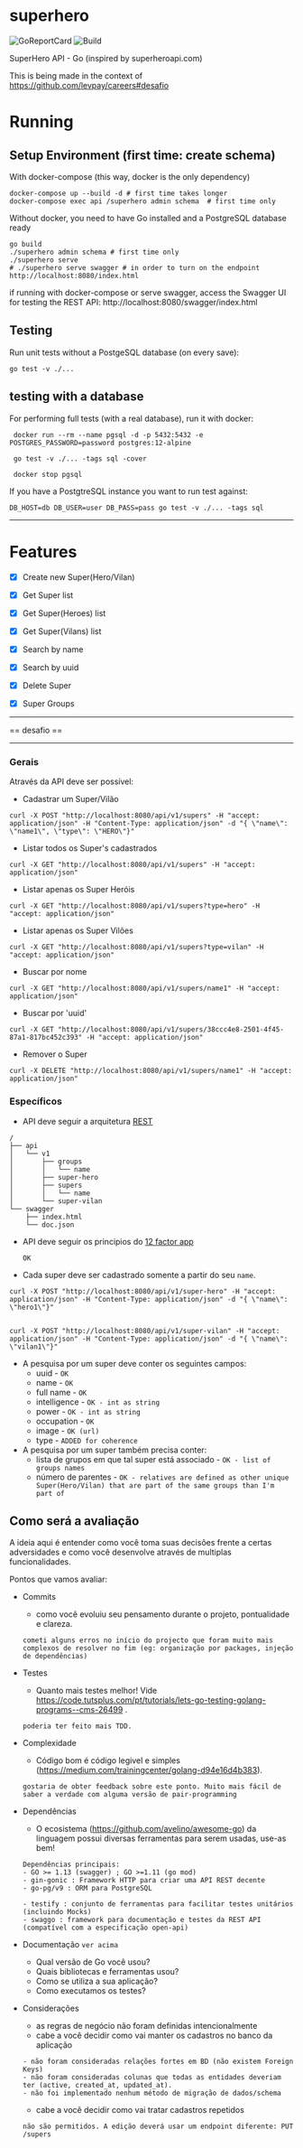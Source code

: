 # superhero
![GoReportCard](https://goreportcard.com/badge/github.com/tcarreira/superhero)
![Build](https://github.com/tcarreira/superhero/workflows/Go/badge.svg
)

SuperHero API - Go (inspired by superheroapi.com)

This is being made in the context of https://github.com/levpay/careers#desafio





# Running


## Setup Environment (first time: create schema)

With docker-compose (this way, docker is the only dependency)
```
docker-compose up --build -d # first time takes longer
docker-compose exec api /superhero admin schema  # first time only
```

Without docker, you need to have Go installed and a PostgreSQL database ready
```
go build
./superhero admin schema # first time only
./superhero serve 
# ./superhero serve swagger # in order to turn on the endpoint http://localhost:8080/index.html

```

if running with docker-compose or serve swagger, access the Swagger UI for testing the REST API: http://localhost:8080/swagger/index.html



## Testing

Run unit tests without a PostgeSQL database (on every save): 
```
go test -v ./...
```

## testing with a database

For performing full tests (with a real database), run it with docker:
```
 docker run --rm --name pgsql -d -p 5432:5432 -e POSTGRES_PASSWORD=password postgres:12-alpine

 go test -v ./... -tags sql -cover

 docker stop pgsql
```

If you have a PostgtreSQL instance you want to run test against:

```
DB_HOST=db DB_USER=user DB_PASS=pass go test -v ./... -tags sql
``` 

------

# Features

- [X] Create new Super(Hero/Vilan)
- [X] Get Super list
- [X] Get Super(Heroes) list
- [X] Get Super(Vilans) list
- [X] Search by name
- [X] Search by uuid
- [X] Delete Super
- [X] Super Groups


------------------------------------

== desafio ==

------------------------------------




### Gerais
Através da API deve ser possível:
- Cadastrar um Super/Vilão
```
curl -X POST "http://localhost:8080/api/v1/supers" -H "accept: application/json" -H "Content-Type: application/json" -d "{ \"name\": \"name1\", \"type\": \"HERO\"}"
```

- Listar todos os Super's cadastrados
```
curl -X GET "http://localhost:8080/api/v1/supers" -H "accept: application/json"
```

- Listar apenas os Super Heróis
```
curl -X GET "http://localhost:8080/api/v1/supers?type=hero" -H "accept: application/json"
```

- Listar apenas os Super Vilões
```
curl -X GET "http://localhost:8080/api/v1/supers?type=vilan" -H "accept: application/json"
```

- Buscar por nome
```
curl -X GET "http://localhost:8080/api/v1/supers/name1" -H "accept: application/json"
```

- Buscar por 'uuid'
```
curl -X GET "http://localhost:8080/api/v1/supers/38ccc4e8-2501-4f45-87a1-817bc452c393" -H "accept: application/json"
```

- Remover o Super
```
curl -X DELETE "http://localhost:8080/api/v1/supers/name1" -H "accept: application/json"
```


### Específicos
- API deve seguir a arquitetura [REST](https://restfulapi.net/)
```
/
├── api
│   └── v1
│       ├── groups
│       │   └── name
│       ├── super-hero
│       ├── supers
│       │   └── name
│       └── super-vilan
└── swagger
    ├── index.html
    └── doc.json

```

- API deve seguir os principios do [12 factor app](https://12factor.net/pt_br/)
   
    `OK`

- Cada super deve ser cadastrado somente a partir do seu `name`.

```
curl -X POST "http://localhost:8080/api/v1/super-hero" -H "accept: application/json" -H "Content-Type: application/json" -d "{ \"name\": \"hero1\"}"


curl -X POST "http://localhost:8080/api/v1/super-vilan" -H "accept: application/json" -H "Content-Type: application/json" -d "{ \"name\": \"vilan1\"}"
```


- A pesquisa por um super deve conter os seguintes campos:
    - uuid - `OK`
    - name - `OK`
    - full name - `OK`
    - intelligence - `OK - int as string`
    - power - `OK - int as string`
    - occupation - `OK`
    - image - `OK (url)`
    - type - `ADDED for coherence`
- A pesquisa por um super também precisa conter:
    - lista de grupos em que tal super está associado - `OK - list of groups names`
    - número de parentes - `OK - relatives are defined as other unique Super(Hero/Vilan) that are part of the same groups than I'm part of`


## Como será a avaliação

A ideia aqui é entender como você toma suas decisões frente a certas adversidades e como você desenvolve através de multiplas funcionalidades.

Pontos que vamos avaliar:
- Commits
    - como você evoluiu seu pensamento durante o projeto, pontualidade e clareza.

    `cometi alguns erros no início do projecto que foram muito mais complexos de resolver no fim (eg: organização por packages, injeção de dependências)`
    
- Testes
    - Quanto mais testes melhor! Vide https://code.tutsplus.com/pt/tutorials/lets-go-testing-golang-programs--cms-26499 .

    `poderia ter feito mais TDD. `

- Complexidade
    - Código bom é código legivel e simples (https://medium.com/trainingcenter/golang-d94e16d4b383).

    `gostaria de obter feedback sobre este ponto. Muito mais fácil de saber a verdade com alguma versão de pair-programming`

- Dependências
    - O ecosistema (https://github.com/avelino/awesome-go) da linguagem possui diversas ferramentas para serem usadas, use-as bem!

    ```
    Dependências principais:
    - GO >= 1.13 (swagger) ; GO >=1.11 (go mod)
    - gin-gonic : Framework HTTP para criar uma API REST decente
    - go-pg/v9 : ORM para PostgreSQL

    - testify : conjunto de ferramentas para facilitar testes unitários (incluindo Mocks)
    - swaggo : framework para documentação e testes da REST API (compatível com a especificação open-api)
    ```


- Documentação `ver acima`

    - Qual versão de Go você usou?
    - Quais bibliotecas e ferramentas usou?
    - Como se utiliza a sua aplicação?
    - Como executamos os testes?
    

- Considerações
    - as regras de negócio não foram definidas intencionalmente
    - cabe a você decidir como vai manter os cadastros no banco da aplicação

    ```
    - não foram consideradas relações fortes em BD (não existem Foreign Keys)
    - não foram consideradas colunas que todas as entidades deveriam ter (active, created_at, updated_at).
    - não foi implementado nenhum método de migração de dados/schema
    ``` 

    - cabe a você decidir como vai tratar cadastros repetidos

    `não são permitidos. A edição deverá usar um endpoint diferente: PUT /supers`